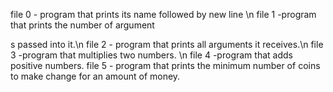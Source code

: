file 0 - program that prints its name followed by new line \n file 1 -program that prints the number of argument

s passed into it.\n file 2 - program that prints all arguments it receives.\n file 3 -program that multiplies two numbers. \n file 4 -program that adds positive numbers. file 5 - program that prints the minimum number of coins to make change for an amount of money. 
